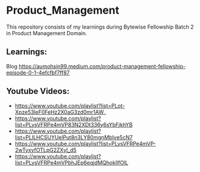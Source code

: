 # Product_Management
This repository consists of my learnings during Bytewise Fellowship Batch 2 in Product Management Domain.

## Learnings:

Blog https://aumohsin99.medium.com/product-management-fellowship-episode-0-1-4efcfbf7ff87

## Youtube Videos:

- https://www.youtube.com/playlist?list=PLot-Xpze53leF0FeHz2X0aG3zd0mr1AW_
- https://www.youtube.com/playlist?list=PLysVFRPe4mVP83N2XDt336y6sYbFjkhYB
- https://www.youtube.com/playlist?list=PLILHCSUYUelPut8n3LY80mgnMbIve5cN7
- https://www.youtube.com/playlist?list=PLysVFRPe4mVP-2wTyxyfOTLpG2ZXyI_d5
- https://www.youtube.com/playlist?list=PLysVFRPe4mVPbhJEp6eqjdMQhokIlfOlL

